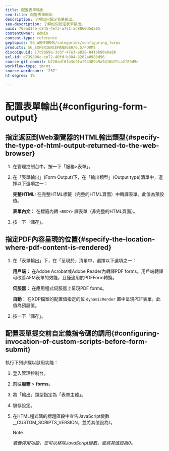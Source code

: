 ```yaml
---
title: 配置表單輸出
seo-title: 配置表單輸出
description: 了解如何設定表單輸出。
seo-description: 了解如何設定表單輸出。
uuid: 70aad14e-c845-4ef3-a751-ad8860d5d505
contentOwner: admin
content-type: reference
geptopics: SG_AEMFORMS/categories/configuring_forms
products: SG_EXPERIENCEMANAGER/6.5/FORMS
discoiquuid: 17c9b69a-3c6f-47e3-a828-841bb90eba8b
exl-id: d739806c-ce72-40fd-b304-3262a0988d96
source-git-commit: b220adf6fa3e9faf94389b9a9416b7fca2f89d9d
workflow-type: tm+mt
source-wordcount: '237'
ht-degree: 1%

---
```


# 配置表單輸出{#configuring-form-output}

## 指定返回到Web瀏覽器的HTML輸出類型{#specify-the-type-of-html-output-returned-to-the-web-browser}

1. 在管理控制台中，按一下「服務>表單」。
1. 在「表單輸出」(Form Output)下，在「輸出類型」(Output type)清單中，選擇以下選項之一：

   **完整HTML:** 在完整HTML標籤（完整的HTML頁面）中轉譯表單。此值為預設值。

   **表單內文：** 在標籤內轉 `<BODY>` 譯表單（非完整的HTML頁面）。

1. 按一下「儲存」。

## 指定PDF內容呈現的位置{#specify-the-location-where-pdf-content-is-rendered}

1. 在「表單輸出」下，在「呈現於」清單中，選擇以下選項之一：

   **用戶端：** 在Adobe Acrobat或Adobe Reader內轉譯PDF forms。用戶端轉譯可改善AEM表單的效能，且僅適用於PDFForm轉換。

   **伺服器：** 在應用程式伺服器上呈現PDF forms。

   **自動：** 在XDP檔案的配置值指定的位 `dynamicRender` 置中呈現PDF表單。此值為預設值。

1. 按一下「儲存」。

## 配置表單提交前自定義指令碼的調用{#configuring-invocation-of-custom-scripts-before-form-submit}

執行下列步驟以啟用功能：

1. 登入管理控制台。
1. 前往&#x200B;**服務** > **forms**。
1. 將「輸出」類型指定為「表單主體」。
1. 儲存設定。
1. 在HTML程式碼的標題區段中宣告JavaScript變數__CUSTOM_SCRIPTS_VERSION，並將其值設為1。

   >[!NOTE]
   >
   >*若要停用功能，您可以移除JavaScript變數，或將其值設為0。*
